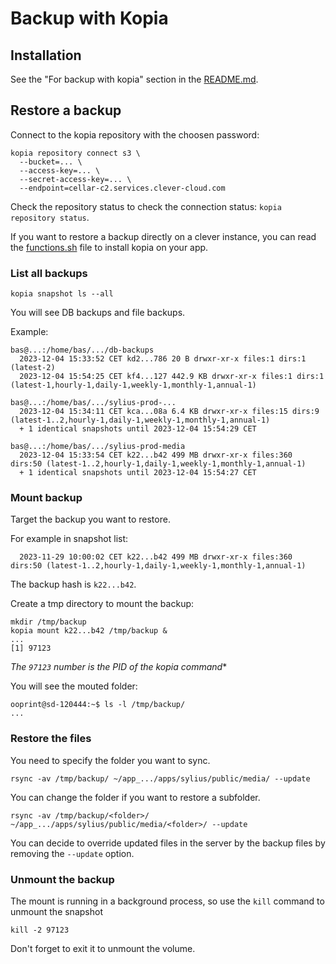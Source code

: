 # Backup with Kopia

## Installation

See the "For backup with kopia" section in the [README.md](../README.md).

## Restore a backup

Connect to the kopia repository with the choosen password:
```
kopia repository connect s3 \
  --bucket=... \
  --access-key=... \
  --secret-access-key=... \
  --endpoint=cellar-c2.services.clever-cloud.com
```

Check the repository status to check the connection status: `kopia repository status`.

If you want to restore a backup directly on a clever instance, you can read the [functions.sh](../clevercloud/functions.sh#5) file to install kopia on your app.

### List all backups

```
kopia snapshot ls --all
```

You will see DB backups and file backups. 

Example:

```
bas@...:/home/bas/.../db-backups
  2023-12-04 15:33:52 CET kd2...786 20 B drwxr-xr-x files:1 dirs:1 (latest-2)
  2023-12-04 15:54:25 CET kf4...127 442.9 KB drwxr-xr-x files:1 dirs:1 (latest-1,hourly-1,daily-1,weekly-1,monthly-1,annual-1)

bas@...:/home/bas/.../sylius-prod-...
  2023-12-04 15:34:11 CET kca...08a 6.4 KB drwxr-xr-x files:15 dirs:9 (latest-1..2,hourly-1,daily-1,weekly-1,monthly-1,annual-1)
  + 1 identical snapshots until 2023-12-04 15:54:29 CET

bas@...:/home/bas/.../sylius-prod-media
  2023-12-04 15:33:54 CET k22...b42 499 MB drwxr-xr-x files:360 dirs:50 (latest-1..2,hourly-1,daily-1,weekly-1,monthly-1,annual-1)
  + 1 identical snapshots until 2023-12-04 15:54:27 CET
```

### Mount backup

Target the backup you want to restore.

For example in snapshot list:
```
  2023-11-29 10:00:02 CET k22...b42 499 MB drwxr-xr-x files:360 dirs:50 (latest-1..2,hourly-1,daily-1,weekly-1,monthly-1,annual-1)
```

The backup hash is `k22...b42`.

Create a tmp directory to mount the backup:
```
mkdir /tmp/backup
kopia mount k22...b42 /tmp/backup &
...
[1] 97123
```

*The `97123` number is the PID of the kopia command**

You will see the mouted folder: 
```
ooprint@sd-120444:~$ ls -l /tmp/backup/
...
```

### Restore the files

You need to specify the folder you want to sync.

```
rsync -av /tmp/backup/ ~/app_.../apps/sylius/public/media/ --update
```

You can change the folder if you want to restore a subfolder.

```
rsync -av /tmp/backup/<folder>/ ~/app_.../apps/sylius/public/media/<folder>/ --update
```

You can decide to override updated files in the server by the backup files by removing the `--update` option.

### Unmount the backup

The mount is running in a background process, so use the `kill` command to unmount the snapshot

```
kill -2 97123
```

Don't forget to exit it to unmount the volume.
